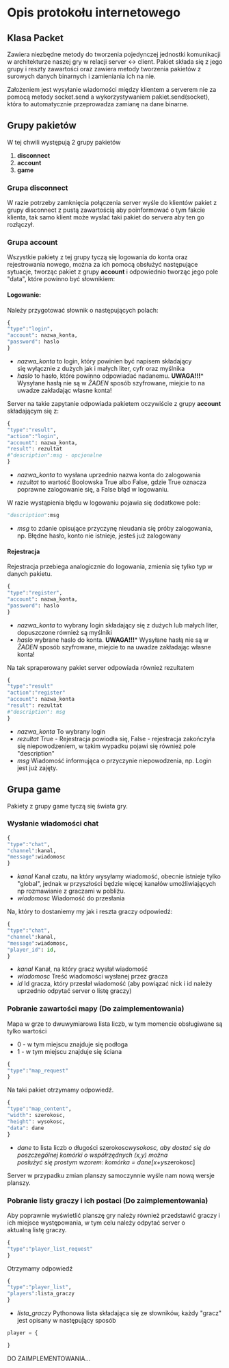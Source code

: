# Opis protokołu internetowego
## Klasa Packet
Zawiera niezbędne metody do tworzenia pojedynczej jednostki komunikacji w architekturze naszej gry w relacji server <-> client.
Pakiet składa się z jego grupy i reszty zawartości oraz zawiera metody tworzenia pakietów z surowych danych binarnych i zamieniania ich na nie.

Założeniem jest wysyłanie wiadomości między klientem a serverem nie za pomocą metody socket.send a wykorzystywaniem pakiet.send(socket), która to automatycznie przeprowadza zamianę na dane binarne.

## Grupy pakietów
W tej chwili występują 2 grupy pakietów
1. **disconnect**
2. **account**
3. **game**

### Grupa **disconnect**
W razie potrzeby zamknięcia połączenia server wyśle do klientów pakiet z grupy disconnect z pustą zawartością aby poinformować o tym fakcie klienta, tak samo klient może wysłać taki pakiet do servera aby ten go rozłączył.

### Grupa **account**
Wszystkie pakiety z tej grupy tyczą się logowania do konta oraz rejestrowania nowego, można za ich pomocą obsłużyć następujące sytuacje, tworząc pakiet z grupy **account** i odpowiednio tworząc jego pole "data", które powinno być słownikiem:

#### Logowanie:
Należy przygotować słownik o następujących polach:
```python
{
"type":"login",
"account": nazwa_konta,
"password": haslo
}
```

+ *nazwa_konta* to login, który powinien być napisem składający się wyłącznie z dużych jak i małych liter, cyfr oraz myślnika
+ *haslo* to hasło, które powinno odpowiadać nadanemu. **UWAGA!!!*** Wysyłane hasłą nie są w _ŻADEN_ sposób szyfrowane, miejcie to na uwadze zakładając własne konta!

Server na takie zapytanie odpowiada pakietem oczywiście z grupy **account** składającym się z:
```python
{
"type":"result",
"action":"login",
"account": nazwa_konta,
"result": rezultat
#"description":msg - opcjonalne
}
```
+ *nazwa_konta* to wysłana uprzednio nazwa konta do zalogowania
+ *rezultat* to wartość Boolowska True albo False, gdzie True oznacza poprawne zalogowanie się, a False błąd w logowaniu.

W razie wystąpienia błędu w logowaniu pojawia się dodatkowe pole:
```python
"description":msg
```
+ *msg* to zdanie opisujące przyczynę nieudania się próby zalogowania, np. Błędne hasło, konto nie istnieje, jesteś już zalogowany

#### Rejestracja
Rejestracja przebiega analogicznie do logowania, zmienia się tylko typ w danych pakietu.
```python
{
"type":"register",
"account": nazwa_konta,
"password": haslo
}
```
+ *nazwa_konta* to wybrany login składający się z dużych lub małych liter, dopuszczone również są myślniki
+ *haslo* wybrane haslo do konta. **UWAGA!!!*** Wysyłane hasłą nie są w _ŻADEN_ sposób szyfrowane, miejcie to na uwadze zakładając własne konta!

Na tak spraperowany pakiet server odpowiada również rezultatem

```python
{
"type":"result"
"action":"register"
"account": nazwa_konta
"result": rezultat
#"description": msg
}
```

+ *nazwa_konta* To wybrany login
+ *rezultat* True - Rejestracja powiodła się, False - rejestracja zakończyła się niepowodzeniem, w takim wypadku pojawi się również pole "description"
+ *msg* Wiadomość informująca o przyczynie niepowodzenia, np. Login jest już zajęty.

## Grupa **game**
Pakiety z grupy game tyczą się świata gry.

### Wysłanie wiadomości chat
```python
{
"type":"chat",
"channel":kanal,
"message":wiadomosc
}
```
+ *kanal* Kanał czatu, na który wysyłamy wiadomość, obecnie istnieje tylko "global", jednak w przyszłości będzie więcej kanałów umożliwiających np rozmawianie z graczami w pobliżu.
+ *wiadomosc* Wiadomość do przesłania

Na, który to dostaniemy my jak i reszta graczy odpowiedź:
```python
{
"type":"chat",
"channel":kanal,
"message":wiadomosc,
"player_id": id,
}
```
+ *kanal* Kanał, na który gracz wysłał wiadomość
+ *wiadomosc* Treść wiadomości wysłanej przez gracza
+ *id* Id gracza, który przesłał wiadomość (aby powiązać nick i id należy uprzednio odpytać server o listę graczy)

### Pobranie zawartości mapy (Do zaimplementowania)
Mapa w grze to dwuwymiarowa lista liczb, w tym momencie obsługiwane są tylko wartości
+ 0 - w tym miejscu znajduje się podłoga
+ 1 - w tym miejscu znajduje się ściana

```python
{
"type":"map_request"
}
```
Na taki pakiet otrzymamy odpowiedź.
```python
{
"type":"map_content",
"width": szerokosc,
"height": wysokosc,
"data": dane
}
```

+ *dane* to lista liczb o długości szerokosc*wysokosc, aby dostać się do poszczególnej komórki o współrzędnych (x,y) można posłużyć się prostym wzorem: komórka = dane[x+y*szerokosc]

Server w przypadku zmian planszy samoczynnie wyśle nam nową wersje planszy.

### Pobranie listy graczy i ich postaci (Do zaimplementowania)
Aby poprawnie wyświetlić planszę gry należy również przedstawić graczy i ich miejsce występowania, w tym celu należy odpytać server o aktualną listę graczy.

```python
{
"type":"player_list_request"
}
```

Otrzymamy odpowiedź

```python
{
"type":"player_list",
"players":lista_graczy
}
```

+ *lista_graczy* Pythonowa lista składająca się ze słowników, każdy "gracz" jest opisany w następujący sposób
```python
player = {

}
```
DO ZAIMPLEMENTOWANIA...
